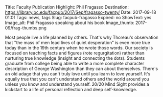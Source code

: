 Title: Faculty Publication Highlight: Phil Fragasso 
Destination: https://library.bc.edu/facpub/2017/Sep/fragasso-twenty/
Date: 2017-09-18 01:01 
Tags: news, tags 
Slug: facpub-fragasso
Expired: no
ShowText: yes
Image_alt: Phil Fragasso speaking about his book
Image_thumb: 2017-09/frag-thumbs.png

Most people live a life planned by others. That's why Thoreau's observation that "the mass of men lead lives of quiet desperation" is even more true today than in the 19th century when he wrote those words. Our society is focused on teaching facts and figures (rote regurgitation) rather than nurturing true knowledge (insight and connecting the dots). Students graduate from college being able to write a more complete character description of George Washington than they can about themselves. There's an old adage that you can't truly love until you learn to love yourself. It's equally true that you can't understand others and the world around you unless you know and understand yourself. 20/20 Mind Sight provides a kickstart to a life of personal reflection and deep self-knowledge. 